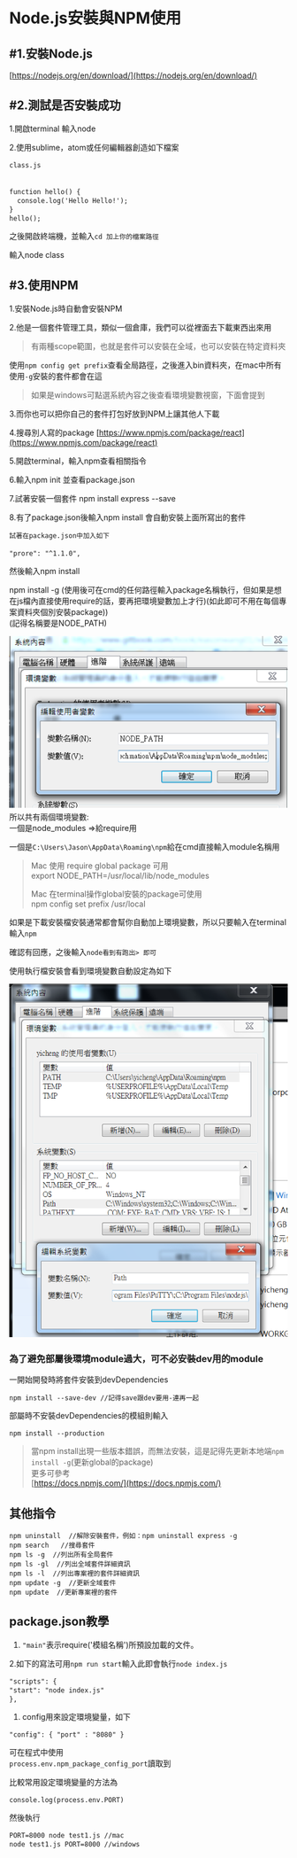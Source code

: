 # Node.js安裝與NPM使用

## \#1.安裝Node.js

[https://nodejs.org/en/download/](https://nodejs.org/en/download/)

## \#2.測試是否安裝成功

1.開啟terminal 輸入node

2.使用sublime，atom或任何編輯器創造如下檔案

```text
class.js


function hello() {
  console.log('Hello Hello!');
}
hello();
```

之後開啟終端機，並輸入`cd 加上你的檔案路徑`

輸入node class

## \#3.使用NPM

1.安裝Node.js時自動會安裝NPM

2.他是一個套件管理工具，類似一個倉庫，我們可以從裡面去下載東西出來用

> 有兩種scope範圍，也就是套件可以安裝在全域，也可以安裝在特定資料夾

使用`npm config get prefix`查看全局路徑，之後進入bin資料夾，在mac中所有使用`-g`安裝的套件都會在這

> 如果是windows可點選系統內容之後查看環境變數視窗，下面會提到

3.而你也可以把你自己的套件打包好放到NPM上讓其他人下載

4.搜尋別人寫的package [https://www.npmjs.com/package/react](https://www.npmjs.com/package/react)

5.開啟terminal，輸入npm查看相關指令

6.輸入npm init 並查看package.json

7.試著安裝一個套件 npm install express --save

8.有了package.json後輸入npm install 會自動安裝上面所寫出的套件

```text
試著在package.json中加入如下

"prore": "^1.1.0",
```

然後輸入npm install

npm install -g \(使用後可在cmd的任何路徑輸入package名稱執行，但如果是想在js檔內直接使用require的話，要再把環境變數加上才行\)\(如此即可不用在每個專案資料夾個別安裝package\)\)  
\(記得名稱要是NODE\_PATH\)

![](.gitbook/assets/5a1c897c-0ff0-4f35-aa1c-36db81de39b6.png)  
所以共有兩個環境變數:  
一個是node\_modules =&gt;給require用

一個是`C:\Users\Jason\AppData\Roaming\npm`給在cmd直接輸入module名稱用

> Mac 使用 require global package 可用  
> export NODE\_PATH=/usr/local/lib/node\_modules
>
> Mac 在terminal操作global安裝的package可使用  
> npm config set prefix /usr/local

如果是下載安裝檔安裝通常都會幫你自動加上環境變數，所以只要輸入在terminal輸入`npm`

確認有回應，之後輸入`node看到有跑出> 即可`

使用執行檔安裝會看到環境變數自動設定為如下

![](.gitbook/assets/未命名dd.png)

### 為了避免部屬後環境module過大，可不必安裝dev用的module

一開始開發時將套件安裝到devDependencies

```text
npm install --save-dev //記得save跟dev要用-連再一起
```

部屬時不安裝devDependencies的模組則輸入

```text
npm install --production
```

> 當npm install出現一些版本錯誤，而無法安裝，這是記得先更新本地端`npm install -g`\(更新global的package\)  
> 更多可參考  
> [https://docs.npmjs.com/](https://docs.npmjs.com/)

## 其他指令

```text
npm uninstall  //解除安裝套件，例如：npm uninstall express -g
npm search   //搜尋套件
npm ls -g  //列出所有全局套件
npm ls -gl  //列出全域套件詳細資訊
npm ls -l  //列出專案裡的套件詳細資訊
npm update -g  //更新全域套件
npm update  //更新專案裡的套件
```

## package.json教學

1. `"main"`表示require\('模組名稱'\)所預設加載的文件。

2.如下的寫法可用`npm run start`輸入此即會執行`node index.js`

```text
"scripts": {
"start": "node index.js"
},
```

1. config用來設定環境變量，如下

```text
"config": { "port" : "8080" }
```

可在程式中使用  
`process.env.npm_package_config_port`讀取到

比較常用設定環境變量的方法為

```text
console.log(process.env.PORT)
```

然後執行

```text
PORT=8000 node test1.js //mac
node test1.js PORT=8000 //windows
```

